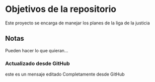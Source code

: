 # Objetivos de la repositorio

Este proyecto se encarga de manejar los planes de la liga de la justicia


## Notas
Pueden hacer lo que quieran...

###  Actualizado desde GitHub
este es un mensaje editado Completamente desde GitHub
